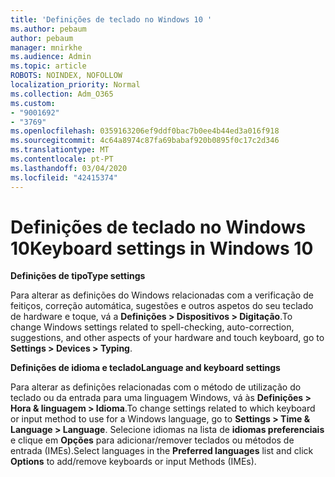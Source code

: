 ```yaml
---
title: 'Definições de teclado no Windows 10 '
ms.author: pebaum
author: pebaum
manager: mnirkhe
ms.audience: Admin
ms.topic: article
ROBOTS: NOINDEX, NOFOLLOW
localization_priority: Normal
ms.collection: Adm_O365
ms.custom:
- "9001692"
- "3769"
ms.openlocfilehash: 0359163206ef9ddf0bac7b0ee4b44ed3a016f918
ms.sourcegitcommit: 4c64a8974c87fa69babaf920b0895f0c17c2d346
ms.translationtype: MT
ms.contentlocale: pt-PT
ms.lasthandoff: 03/04/2020
ms.locfileid: "42415374"
---
```

# <a name="keyboard-settings-in-windows-10"></a><span data-ttu-id="27f04-102">Definições de teclado no Windows 10</span><span class="sxs-lookup"><span data-stu-id="27f04-102">Keyboard settings in Windows 10</span></span>

<span data-ttu-id="27f04-103">**Definições de tipo**</span><span class="sxs-lookup"><span data-stu-id="27f04-103">**Type settings**</span></span>

<span data-ttu-id="27f04-104">Para alterar as definições do Windows relacionadas com a verificação de feitiços, correção automática, sugestões e outros aspetos do seu teclado de hardware e toque, vá a **Definições > Dispositivos > Digitação**.</span><span class="sxs-lookup"><span data-stu-id="27f04-104">To change Windows settings related to spell-checking, auto-correction, suggestions, and other aspects of your hardware and touch keyboard, go to **Settings > Devices > Typing**.</span></span> 

<span data-ttu-id="27f04-105">**Definições de idioma e teclado**</span><span class="sxs-lookup"><span data-stu-id="27f04-105">**Language and keyboard settings**</span></span>

<span data-ttu-id="27f04-106">Para alterar as definições relacionadas com o método de utilização do teclado ou da entrada para uma linguagem Windows, vá às **Definições > Hora & linguagem > Idioma**.</span><span class="sxs-lookup"><span data-stu-id="27f04-106">To change settings related to which keyboard or input method to use for a Windows language, go to **Settings > Time & Language > Language**.</span></span> <span data-ttu-id="27f04-107">Selecione idiomas na lista de **idiomas preferenciais** e clique em **Opções** para adicionar/remover teclados ou métodos de entrada (IMEs).</span><span class="sxs-lookup"><span data-stu-id="27f04-107">Select languages in the **Preferred languages** list and click **Options** to add/remove keyboards or input Methods (IMEs).</span></span>
